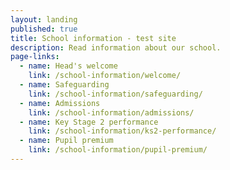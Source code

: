```yaml
---
layout: landing
published: true
title: School information - test site
description: Read information about our school.
page-links:
  - name: Head's welcome
    link: /school-information/welcome/
  - name: Safeguarding
    link: /school-information/safeguarding/
  - name: Admissions
    link: /school-information/admissions/
  - name: Key Stage 2 performance
    link: /school-information/ks2-performance/
  - name: Pupil premium
    link: /school-information/pupil-premium/
---
```


